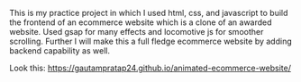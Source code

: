 This is my practice project in which I used html, css, and javascript to build the frontend of an ecommerce website which is a clone of an awarded website. Used gsap for many effects and locomotive js for smoother scrolling. Further I will make this a full fledge ecommerce website by adding backend capability as well.

Look this: https://gautampratap24.github.io/animated-ecommerce-website/

